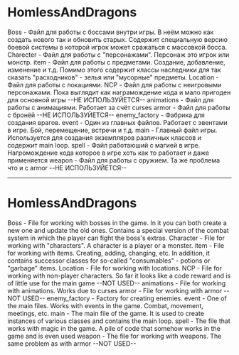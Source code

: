# HomlessAndDragons
Boss - Файл для работы с боссами внутри игры. В неём можно как создать нового так и обновить старых. Содержит специальную версию боевой системы в которой игрок может сражаться с массовкой босса.
Charecter - Файл для работы с "персонажами". Персонаж это игрок или монстр.
item - Файл для работы с предметами. Создание, добавление, изменение и т.д. Помимо этого содержит классы наследники для так сказать "расходников" - зелья или "мусорные" предметы.
Location - Файл для работы с локациями.
NCP - Файл для работы с неигровыми персонажами. Пока выглядит как награмождение кода и мало пригоден для основной игры --НЕ ИСПОЛЬЗУЙЕТСЯ--
animations - Файл для работы с анимациями. Работает за счёт curses
armor - Файл для работы с бронёй --НЕ ИСПОЛЬЗУЙЕТСЯ--
enemy_factory - Фабрика для создания врагов.
event - Один из главных файлов. Работает с эвентами в игре. Бой, перемещение, встречи и т.д.
main - Главный файл игры. Используется для создания экземпляров различных классов и содержит main loop.
spell - Файл работаюший с магией в игре. Нагромождение кода которое в игре хоть как то работает и даже применяется
weapon - Файл для работы с оружием. Та же проблема что и с armor --НЕ ИСПОЛЬЗУЙЕТСЯ--

-----------------------------------------------------------------------------------------------------------------------------------------------------------------------------------------------------
# HomlessAndDragons
Boss - File for working with bosses in the game. In it you can both create a new one and update the old ones. Contains a special version of the combat system in which the player can fight the boss's extras.
Character - File for working with "characters". A character is a player or a monster.
item - File for working with items. Creating, adding, changing, etc. In addition, it contains successor classes for so-called "consumables" - potions or "garbage" items.
Location - File for working with locations.
NCP - File for working with non-player characters. So far it looks like a code reward and is of little use for the main game --NOT USED--
animations - File for working with animations. Works due to curses
armor - File for working with armor --NOT USED--
enemy_factory - Factory for creating enemies.
event - One of the main files. Works with events in the game. Combat, movement, meetings, etc.
main - The main file of the game. It is used to create instances of various classes and contains the main loop.
spell - The file that works with magic in the game. A pile of code that somehow works in the game and is even used
weapon - The file for working with weapons. The same problem as with armor --NOT USED--
